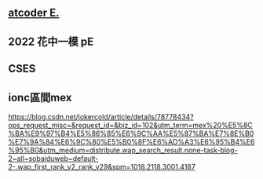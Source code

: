 ## [atcoder E.](https://atcoder.jp/contests/abc272/tasks/abc272_e)

## 2022 花中一模 pE

## CSES
## ionc區間mex



<https://blog.csdn.net/jokercold/article/details/78778434?ops_request_misc=&request_id=&biz_id=102&utm_term=mex%20%E5%8C%BA%E9%97%B4%E5%86%85%E6%9C%AA%E5%87%BA%E7%8E%B0%E7%9A%84%E6%9C%80%E5%B0%8F%E6%AD%A3%E6%95%B4%E6%95%B0&utm_medium=distribute.wap_search_result.none-task-blog-2~all~sobaiduweb~default-2-.wap_first_rank_v2_rank_v29&spm=1018.2118.3001.4187>
